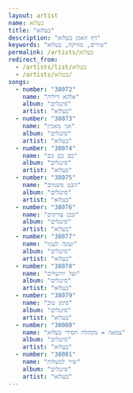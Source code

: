 ```yaml
---
layout: artist
name: בעלזא
title: "בעלזא"
description: "דף האמן בעלזא"
keywords: "שירים, מוזיקה, בעלזא"
permalink: /artists/בעלזא
redirect_from:
  - /artists/list/בעלזא
  - /artists/בעלזא/
songs:
  - number: "38072"
    name: "אלקא דיליה"
    album: "סינגלים"
    artist: "בעלזא"
  - number: "38073"
    name: "אני מאמין"
    album: "סינגלים"
    artist: "בעלזא"
  - number: "38074"
    name: "בם בם בם"
    album: "סינגלים"
    artist: "בעלזא"
  - number: "38075"
    name: "הבט משמים"
    album: "סינגלים"
    artist: "בעלזא"
  - number: "38076"
    name: "ובכן צדיקים"
    album: "סינגלים"
    artist: "בעלזא"
  - number: "38077"
    name: "ועונה לעמו"
    album: "סינגלים"
    artist: "בעלזא"
  - number: "38078"
    name: "ועל ירושלים"
    album: "סינגלים"
    artist: "בעלזא"
  - number: "38079"
    name: "סימן טוב"
    album: "סינגלים"
    artist: "בעלזא"
  - number: "38080"
    name: "צמאה = מקהלת חסידי בעלזא"
    album: "סינגלים"
    artist: "בעלזא"
  - number: "38081"
    name: "שיר למעלות"
    album: "סינגלים"
    artist: "בעלזא"
---
```

